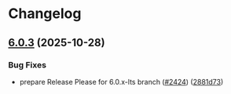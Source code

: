 # Changelog

## [6.0.3](https://github.com/GoogleCloudPlatform/cloud-opensource-java/compare/gcp-lts-bom-v6.0.2...gcp-lts-bom-v6.0.3) (2025-10-28)


### Bug Fixes

* prepare Release Please for 6.0.x-lts branch ([#2424](https://github.com/GoogleCloudPlatform/cloud-opensource-java/issues/2424)) ([2881d73](https://github.com/GoogleCloudPlatform/cloud-opensource-java/commit/2881d736d7bef780c77c2fcb1ba712329b1baf73))
